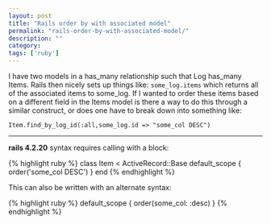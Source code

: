 ```yaml
---
layout: post
title: "Rails order by with associated model"
permalink: "rails-order-by-with-associated-model/"
description: ""
category:
tags: ['ruby']
---
```


I have two models in a has\_many relationship such that Log has\_many Items. Rails then nicely sets up things like: `some_log.items` which returns all of the associated items to some\_log. If I wanted to order these items based on a different field in the Items model is there a way to do this through a similar construct, or does one have to break down into something like:

    Item.find_by_log_id(:all,some_log.id => "some_col DESC")


---------------------------------------
 **rails 4.2.20** syntax requires calling with a block:


{% highlight ruby %}
    class Item < ActiveRecord::Base
      default_scope { order('some_col DESC') }
    end
{% endhighlight %}

This can also be written with an alternate syntax:

{% highlight ruby %}
  default_scope { order(some_col: :desc) }
{% endhighlight %}

